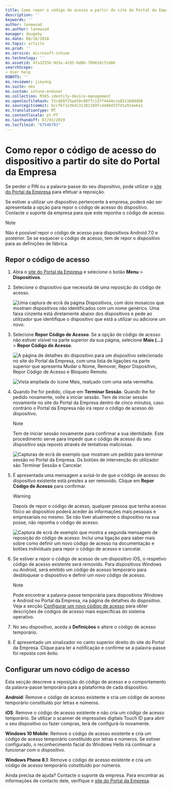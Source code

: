 ```yaml
---
title: Como repor o código de acesso a partir do site do Portal da Empresa | Documentos da Microsoft
description: ''
keywords: ''
author: lenewsad
ms.author: lanewsad
manager: dougeby
ms.date: 08/28/2018
ms.topic: article
ms.prod: ''
ms.service: microsoft-intune
ms.technology: ''
ms.assetid: 4fa3255b-9d1e-42d5-bd8b-70963dcf2d86
searchScope:
- User help
ROBOTS: ''
ms.reviewer: jieyang
ms.suite: ems
ms.custom: intune-enduser
ms.collection: M365-identity-device-management
ms.openlocfilehash: f2cd69725ad10c08f7c137f4444cce831160dd88
ms.sourcegitcommit: bccfbf1e3bdc31382189fc4489d337d1a554e6a1
ms.translationtype: MT
ms.contentlocale: pt-PT
ms.lasthandoff: 07/03/2019
ms.locfileid: "67546793"
---
```

# <a name="how-to-reset-your-device-passcode-from-the-company-portal-website"></a>Como repor o código de acesso do dispositivo a partir do site do Portal da Empresa

Se perder o PIN ou a palavra-passe do seu dispositivo, pode utilizar o [site do Portal da Empresa](https://portal.manage.microsoft.com) para efetuar a reposição.  

Se estiver a utilizar um dispositivo pertencente à empresa, poderá não ser apresentada a opção para repor o código de acesso do dispositivo. Contacte o suporte da empresa para que este reponha o código de acesso.

   > [!NOTE]
   > Não é possível repor o código de acesso para dispositivos Android 7.0 e posterior. Se se esquecer o código de acesso, tem de repor o dispositivo para as definições de fábrica. 

## <a name="reset-your-passcode"></a>Repor o código de acesso

1. Abra o [site do Portal da Empresa](https://portal.manage.microsoft.com) e selecione o botão __Menu__ > __Dispositivos__.  

2. Selecione o dispositivo que necessita de uma reposição do código de acesso.  

    ![Uma captura de ecrã da página Dispositivos, com dois mosaicos que mostram dispositivos não identificados com um nome genérico. Uma faixa cinzenta está diretamente abaixo dos dispositivos e pede ao utilizador que identifique o dispositivo que está a utilizar ou adicione um novo.](./media/rename-reset-device-step2-1808.png) 

3. Selecione **Repor Código de Acesso**. Se a opção de código de acesso não estiver visível na parte superior da sua página, selecione **Mais (…)**  > **Repor Código de Acesso**.   

   ![A página de detalhes do dispositivo para um dispositivo selecionado no site do Portal da Empresa, com uma lista de ligações na parte superior que apresenta Mudar o Nome, Remover, Repor Dispositivo, Repor Código de Acesso e Bloqueio Remoto. ](./media/rename-reset-device-1808.png)   

    ![Vista ampliada do ícone Mais, realçado com uma seta vermelha.](./media/rename-reset-device-step3-more-1808.png)  

4. Quando lhe for pedido, clique em **Terminar Sessão**. Quando lhe for pedido novamente, volte a iniciar sessão. Tem de iniciar sessão novamente no site do Portal da Empresa dentro de cinco minutos, caso contrário o Portal da Empresa não irá repor o código de acesso do dispositivo.  

   > [!NOTE]
   > Tem de iniciar sessão novamente para confirmar a sua identidade. Este procedimento serve para impedir que o código de acesso do seu dispositivo seja reposto através de tentativas maliciosas.

   ![Capturas de ecrã de exemplo que mostram um pedido para terminar sessão no Portal da Empresa. Os botões de intervenção do utilizador são Terminar Sessão e Cancelar.](./media/iwp-reset-passcode-popup-1808.png)

5. É apresentada uma mensagem a avisá-lo de que o código de acesso do dispositivo existente está prestes a ser removido. Clique em **Repor Código de Acesso** para confirmar.  
    > [!WARNING]
    > Depois de repor o código de acesso, qualquer pessoa que tenha acesso físico ao dispositivo poderá aceder às informações mais pessoais e empresariais no mesmo. Se não tiver atualmente o dispositivo na sua posse, não reponha o código de acesso.  

   ![Captura de ecrã de exemplo que mostra a segunda mensagem de reposição do código de acesso. Inclui uma ligação para saber mais sobre como definir um novo código de acesso na documentação e botões individuais para repor o código de acesso e cancelar.](./media/iwp-reset-passcode-popup2-1808.png) 

6. Se estiver a repor o código de acesso de um dispositivo iOS, o respetivo código de acesso existente será removido. Para dispositivos Windows ou Android, será emitido um código de acesso temporário para desbloquear o dispositivo e definir um novo código de acesso. 

   > [!NOTE]
   > Pode encontrar a palavra-passe temporária para dispositivos Windows e Android no Portal da Empresa, na página de detalhes do dispositivo. Veja a secção [Configurar um novo código de acesso](reset-your-passcode-cpwebsite.md#set-up-a-new-passcode) para obter descrições de códigos de acesso mais específicas do sistema operativo.  
   
7. No seu dispositivo, aceda a **Definições** e altere o código de acesso temporário. 

8. É apresentado um sinalizador no canto superior direito do site do Portal da Empresa. Clique para ler a notificação e confirme se a palavra-passe foi reposta com êxito.  

## <a name="set-up-a-new-passcode"></a>Configurar um novo código de acesso  

Esta secção descreve a reposição do código de acesso e o comportamento da palavra-passe temporária para a plataforma de cada dispositivo.  

**Android**: Remove o código de acesso existente e cria um código de acesso temporário constituído por letras e números.

**iOS**: Remove o código de acesso existente e não cria um código de acesso temporário. Se utilizar o scanner de impressões digitais Touch ID para abrir o seu dispositivo ou fazer compras, terá de configurá-lo novamente.  

**Windows 10 Mobile**: Remove o código de acesso existente e cria um código de acesso temporário constituído por letras e números. Se estiver configurado, o reconhecimento facial do Windows Hello irá continuar a funcionar com o dispositivo.

**Windows Phone 8.1**: Remove o código de acesso existente e cria um código de acesso temporário constituído por números.  

Ainda precisa de ajuda? Contacte o suporte da empresa. Para encontrar as informações de contacto dele, verifique o [site do Portal da Empresa](https://go.microsoft.com/fwlink/?linkid=2010980).  
